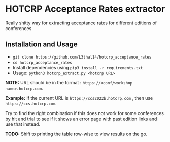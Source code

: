 # HOTCRP Acceptance Rates extractor

Really shitty way for extracting acceptance rates for different editions of conferences

## Installation and Usage

- ```git clone https://github.com/L3thal14/hotcrp_acceptance_rates```
- ```cd hotcrp_acceptance_rates```
- Install dependencies using ```pip3 install -r requirements.txt```
- Usage: ```python3 hotcrp_extract.py <hotcrp URL>```

**NOTE:** URL should be in the format : `https://<conf/workshop name>.hotcrp.com`. 

**Example:** If the current URL is `https://ccs2022b.hotcrp.com` , then use `https://ccs.hotcrp.com`. 

Try to find the right combination if this does not work for some conferences by hit and trial to see if it shows an error page with past edition links and use that instead.

**TODO:** Shift to printing the table row-wise to view results on the go.